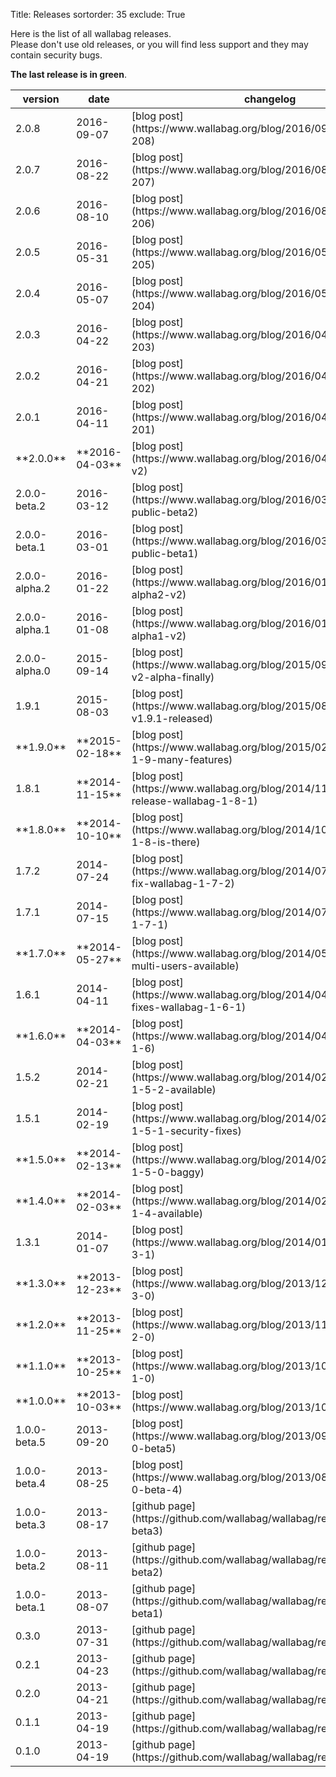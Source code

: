 Title: Releases
sortorder: 35
exclude: True

Here is the list of all wallabag releases.  
Please don't use old releases, or you will find less support and they may contain security bugs.

**The last release is in green**.

<table class="table table-striped table-hover" markdown="1">
  <thead>
    <tr>
      <th>version</th>
      <th>date</th>
      <th>changelog</th>
    </tr>
  </thead>
  <tbody>
    <tr class="success">
      <td>2.0.8</td><td>2016-09-07</td><td>[blog post](https://www.wallabag.org/blog/2016/09/07/wallabag-208)</td></tr>
    <tr>
      <td>2.0.7</td><td>2016-08-22</td><td>[blog post](https://www.wallabag.org/blog/2016/08/22/wallabag-207)</td></tr>
    <tr>
      <td>2.0.6</td><td>2016-08-10</td><td>[blog post](https://www.wallabag.org/blog/2016/08/10/wallabag-206)</td></tr>
    <tr>
      <td>2.0.5</td><td>2016-05-31</td><td>[blog post](https://www.wallabag.org/blog/2016/05/31/wallabag-205)</td></tr>
    <tr>
    <tr>
      <td>2.0.4</td><td>2016-05-07</td><td>[blog post](https://www.wallabag.org/blog/2016/05/07/wallabag-204)</td></tr>
    <tr>
    <tr>
      <td>2.0.3</td><td>2016-04-22</td><td>[blog post](https://www.wallabag.org/blog/2016/04/22/wallabag-203)</td></tr>
    <tr>
      <td>2.0.2</td><td>2016-04-21</td><td>[blog post](https://www.wallabag.org/blog/2016/04/21/wallabag-202)</td></tr>
    <tr>
      <td>2.0.1</td><td>2016-04-11</td><td>[blog post](https://www.wallabag.org/blog/2016/04/11/wallabag-201)</td></tr>
    <tr class="info">
      <td>**2.0.0**</td><td>**2016-04-03**</td><td>[blog post](https://www.wallabag.org/blog/2016/04/03/wallabag-v2)</td></tr>
    <tr>
      <td>2.0.0-beta.2</td><td>2016-03-12</td><td>[blog post](https://www.wallabag.org/blog/2016/03/12/wallabag-public-beta2)</td></tr>
    <tr>
      <td>2.0.0-beta.1</td><td>2016-03-01</td><td>[blog post](https://www.wallabag.org/blog/2016/03/01/wallabag-public-beta1)</td></tr>
    <tr>
      <td>2.0.0-alpha.2</td><td>2016-01-22</td><td>[blog post](https://www.wallabag.org/blog/2016/01/22/wallabag-alpha2-v2)</td></tr>
    <tr>
      <td>2.0.0-alpha.1</td><td>2016-01-08</td><td>[blog post](https://www.wallabag.org/blog/2016/01/08/wallabag-alpha1-v2)</td></tr>
    <tr>
      <td>2.0.0-alpha.0</td><td>2015-09-14</td><td>[blog post](https://www.wallabag.org/blog/2015/09/14/wallabag-v2-alpha-finally)</td></tr>
    <tr>
      <td>1.9.1</td><td>2015-08-03</td><td>[blog post](https://www.wallabag.org/blog/2015/08/03/wallabag-v1.9.1-released)</td></tr>
    <tr class="info">
      <td>**1.9.0**</td><td>**2015-02-18**</td><td>[blog post](https://www.wallabag.org/blog/2015/02/18/wallabag-1-9-many-features)</td></tr>
    <tr>
      <td>1.8.1</td><td>**2014-11-15**</td><td>[blog post](https://www.wallabag.org/blog/2014/11/15/new-release-wallabag-1-8-1)</td></tr>
    <tr class="info">
      <td>**1.8.0**</td><td>**2014-10-10**</td><td>[blog post](https://www.wallabag.org/blog/2014/10/10/wallabag-1-8-is-there)</td></tr>
    <tr>
      <td>1.7.2</td><td>2014-07-24</td><td>[blog post](https://www.wallabag.org/blog/2014/07/24/security-fix-wallabag-1-7-2)</td></tr>
    <tr>
      <td>1.7.1</td><td>2014-07-15</td><td>[blog post](https://www.wallabag.org/blog/2014/07/15/wallabag-1-7-1)</td></tr>
    <tr class="info">
      <td>**1.7.0**</td><td>**2014-05-27**</td><td>[blog post](https://www.wallabag.org/blog/2014/05/29/1-7-epub-multi-users-available)</td></tr>
    <tr>
      <td>1.6.1</td><td>2014-04-11</td><td>[blog post](https://www.wallabag.org/blog/2014/04/11/minor-fixes-wallabag-1-6-1)</td></tr>
    <tr class="info">
      <td>**1.6.0**</td><td>**2014-04-03**</td><td>[blog post](https://www.wallabag.org/blog/2014/04/03/wallabag-1-6)</td></tr>
    <tr>
      <td>1.5.2</td><td>2014-02-21</td><td>[blog post](https://www.wallabag.org/blog/2014/02/21/wallabag-1-5-2-available)</td></tr>
    <tr>
      <td>1.5.1</td><td>2014-02-19</td><td>[blog post](https://www.wallabag.org/blog/2014/02/19/wallabag-1-5-1-security-fixes)</td></tr>
    <tr class="info">
      <td>**1.5.0**</td><td>**2014-02-13**</td><td>[blog post](https://www.wallabag.org/blog/2014/02/13/wallabag-1-5-0-baggy)</td></tr>
    <tr class="info">
      <td>**1.4.0**</td><td>**2014-02-03**</td><td>[blog post](https://www.wallabag.org/blog/2014/02/03/wallabag-1-4-available)</td></tr>
    <tr>
      <td>1.3.1</td><td>2014-01-07</td><td>[blog post](https://www.wallabag.org/blog/2014/01/07/poche-1-3-1)</td></tr>
    <tr class="info">
      <td>**1.3.0**</td><td>**2013-12-23**</td><td>[blog post](https://www.wallabag.org/blog/2013/12/23/poche-1-3-0)</td></tr>
    <tr class="info">
      <td>**1.2.0**</td><td>**2013-11-25**</td><td>[blog post](https://www.wallabag.org/blog/2013/11/25/poche-1-2-0)</td></tr>
    <tr class="info">
      <td>**1.1.0**</td><td>**2013-10-25**</td><td>[blog post](https://www.wallabag.org/blog/2013/10/25/poche-1-1-0)</td></tr>
    <tr class="info">
      <td>**1.0.0**</td><td>**2013-10-03**</td><td>[blog post](https://www.wallabag.org/blog/2013/10/03/117)</td></tr>
    <tr>
      <td>1.0.0-beta.5</td><td>2013-09-20</td><td>[blog post](https://www.wallabag.org/blog/2013/09/20/poche-1-0-beta5)</td></tr>
    <tr>
      <td>1.0.0-beta.4</td><td>2013-08-25</td><td>[blog post](https://www.wallabag.org/blog/2013/08/27/poche-1-0-beta-4)</td></tr>
    <tr>
      <td>1.0.0-beta.3</td><td>2013-08-17</td><td>[github page](https://github.com/wallabag/wallabag/releases/tag/1.0-beta3)</td></tr>
    <tr>
      <td>1.0.0-beta.2</td><td>2013-08-11</td><td>[github page](https://github.com/wallabag/wallabag/releases/tag/1.0-beta2)</td></tr>
    <tr>
      <td>1.0.0-beta.1</td><td>2013-08-07</td><td>[github page](https://github.com/wallabag/wallabag/releases/tag/1.0-beta1)</td></tr>
    <tr>
      <td>0.3.0</td><td>2013-07-31</td><td>[github page](https://github.com/wallabag/wallabag/releases/tag/0.3)</td></tr>
    <tr>
      <td>0.2.1</td><td>2013-04-23</td><td>[github page](https://github.com/wallabag/wallabag/releases/tag/0.2.1)</td></tr>
    <tr>
      <td>0.2.0</td><td>2013-04-21</td><td>[github page](https://github.com/wallabag/wallabag/releases/tag/0.2)</td></tr>
    <tr>
      <td>0.1.1</td><td>2013-04-19</td><td>[github page](https://github.com/wallabag/wallabag/releases/tag/0.11)</td></tr>
    <tr>
      <td>0.1.0</td><td>2013-04-19</td><td>[github page](https://github.com/wallabag/wallabag/releases/tag/0.1)</td></tr>
   </tbody>
</table>
